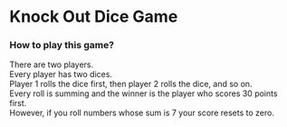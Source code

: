 # Knock Out Dice Game

### How to play this game?

There are two players. <br>
Every player has two dices. <br>
Player 1 rolls the dice first, then player 2 rolls the dice, and so on. <br>
Every roll is summing and the winner is the player who scores 30 points first. <br>
However, if you roll numbers whose sum is 7 your score resets to zero. <br>
